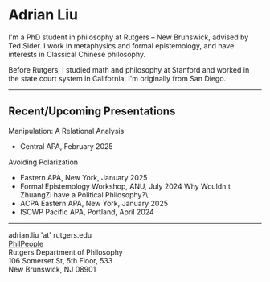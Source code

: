 # Adrian Liu
I'm a PhD student in philosophy at Rutgers – New Brunswick, advised by Ted Sider. I work in metaphysics and formal epistemology, and have interests in Classical Chinese philosophy.

Before Rutgers, I studied math and philosophy at Stanford and worked in the state court system in California. I'm originally from San Diego. 

-----

## Recent/Upcoming Presentations
Manipulation: A Relational Analysis
* Central APA, February 2025

Avoiding Polarization
* Eastern APA, New York, January 2025
* Formal Epistemology Workshop, ANU, July 2024
Why Wouldn't ZhuangZi have a Political Philosophy?\
* ACPA Eastern APA, New York, January 2025
* ISCWP Pacific APA, Portland, April 2024

-----

adrian.liu 'at' rutgers.edu\
[PhilPeople](https://philpeople.org/profiles/adrian-liu)\
Rutgers Department of Philosophy\
106 Somerset St, 5th Floor, 533\
New Brunswick, NJ 08901